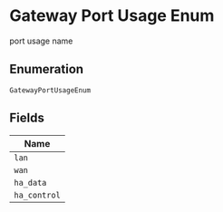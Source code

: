 
# Gateway Port Usage Enum

port usage name

## Enumeration

`GatewayPortUsageEnum`

## Fields

| Name |
|  --- |
| `lan` |
| `wan` |
| `ha_data` |
| `ha_control` |

